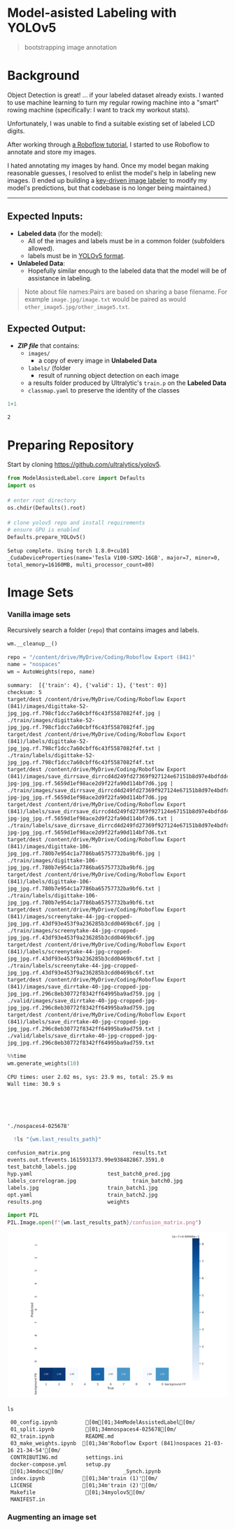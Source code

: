 # Model-asisted Labeling with YOLOv5
> bootstrapping image annotation


# Background
Object Detection is great! ... if your labeled dataset already exists. I wanted to use machine learning to turn my regular rowing machine into a "smart" rowing machine (specifically: I want to track my workout stats).

Unfortunately, I was unable to find a suitable existing set of labeled LCD digits.

After working through [a Roboflow tutorial]( https://models.roboflow.com/object-detection/yolov5), I started to use Roboflow to annotate and store my images. 

I hated annotating my images by hand. Once my model began making reasonable guesses, I resolved to enlist the model's help in labeling new images. (I ended up building a [key-driven image labeler](https://github.com/PhilBrockman/autobbox) to modify my model's predictions, but that codebase is no longer being maintained.)

---

## Expected Inputs:
* **Labeled data** (for the model):
  - All of the images and labels must be in a common folder (subfolders allowed).
  - labels must be in [YOLOv5 format](https://github.com/AlexeyAB/Yolo_mark/issues/60).
* **Unlabeled Data**:
  - Hopefully similar enough to the labeled data that the model will be of assistance in labeling.
> Note about file names:Pairs are based on sharing a base filename. For example `image.jpg/image.txt` would be paired as would `other_image5.jpg/other_image5.txt`.


## Expected Output:

* ***ZIP file*** that contains: 
    - `images/`
      + a copy of every image in **Unlabeled Data**
    - `labels/` (folder
      + result of running object detection on each image
    - a results folder produced by Ultralytic's `train.p` on the **Labeled Data**
    - `classmap.yaml` to preserve the identity of the classes



```python
1+1
```




    2



# Preparing Repository

Start by cloning https://github.com/ultralytics/yolov5.

```python
from ModelAssistedLabel.core import Defaults
import os

# enter root directory
os.chdir(Defaults().root)

# clone yolov5 repo and install requirements
# ensure GPU is enabled
Defaults.prepare_YOLOv5()
```

    Setup complete. Using torch 1.8.0+cu101 _CudaDeviceProperties(name='Tesla V100-SXM2-16GB', major=7, minor=0, total_memory=16160MB, multi_processor_count=80)


# Image Sets

### Vanilla image sets

Recursively search a folder (`repo`) that contains images and labels.

```python
wm.__cleanup__()
```

```python
repo = "/content/drive/MyDrive/Coding/Roboflow Export (841)"
name = "nospaces"
wm = AutoWeights(repo, name)
```

    summary:  [{'train': 4}, {'valid': 1}, {'test': 0}]
    checksum: 5
    target/dest /content/drive/MyDrive/Coding/Roboflow Export (841)/images/digittake-52-jpg_jpg.rf.798cf1dcc7a60cbff6c43f5587082f4f.jpg | ./train/images/digittake-52-jpg_jpg.rf.798cf1dcc7a60cbff6c43f5587082f4f.jpg
    target/dest /content/drive/MyDrive/Coding/Roboflow Export (841)/labels/digittake-52-jpg_jpg.rf.798cf1dcc7a60cbff6c43f5587082f4f.txt | ./train/labels/digittake-52-jpg_jpg.rf.798cf1dcc7a60cbff6c43f5587082f4f.txt
    target/dest /content/drive/MyDrive/Coding/Roboflow Export (841)/images/save_dirrsave_dirrcd4d249fd27369f927124e67151b8d97e4bdfdd4-jpg-jpg_jpg.rf.5659d1ef98ace2d9f22fa90d114bf7d6.jpg | ./train/images/save_dirrsave_dirrcd4d249fd27369f927124e67151b8d97e4bdfdd4-jpg-jpg_jpg.rf.5659d1ef98ace2d9f22fa90d114bf7d6.jpg
    target/dest /content/drive/MyDrive/Coding/Roboflow Export (841)/labels/save_dirrsave_dirrcd4d249fd27369f927124e67151b8d97e4bdfdd4-jpg-jpg_jpg.rf.5659d1ef98ace2d9f22fa90d114bf7d6.txt | ./train/labels/save_dirrsave_dirrcd4d249fd27369f927124e67151b8d97e4bdfdd4-jpg-jpg_jpg.rf.5659d1ef98ace2d9f22fa90d114bf7d6.txt
    target/dest /content/drive/MyDrive/Coding/Roboflow Export (841)/images/digittake-106-jpg_jpg.rf.780b7e954c1a7786ba65757732ba9bf6.jpg | ./train/images/digittake-106-jpg_jpg.rf.780b7e954c1a7786ba65757732ba9bf6.jpg
    target/dest /content/drive/MyDrive/Coding/Roboflow Export (841)/labels/digittake-106-jpg_jpg.rf.780b7e954c1a7786ba65757732ba9bf6.txt | ./train/labels/digittake-106-jpg_jpg.rf.780b7e954c1a7786ba65757732ba9bf6.txt
    target/dest /content/drive/MyDrive/Coding/Roboflow Export (841)/images/screenytake-44-jpg-cropped-jpg_jpg.rf.43df93e453f9a236285b3cdd0469bc6f.jpg | ./train/images/screenytake-44-jpg-cropped-jpg_jpg.rf.43df93e453f9a236285b3cdd0469bc6f.jpg
    target/dest /content/drive/MyDrive/Coding/Roboflow Export (841)/labels/screenytake-44-jpg-cropped-jpg_jpg.rf.43df93e453f9a236285b3cdd0469bc6f.txt | ./train/labels/screenytake-44-jpg-cropped-jpg_jpg.rf.43df93e453f9a236285b3cdd0469bc6f.txt
    target/dest /content/drive/MyDrive/Coding/Roboflow Export (841)/images/save_dirrtake-40-jpg-cropped-jpg-jpg_jpg.rf.296c8eb30772f8342ff64995ba9ad759.jpg | ./valid/images/save_dirrtake-40-jpg-cropped-jpg-jpg_jpg.rf.296c8eb30772f8342ff64995ba9ad759.jpg
    target/dest /content/drive/MyDrive/Coding/Roboflow Export (841)/labels/save_dirrtake-40-jpg-cropped-jpg-jpg_jpg.rf.296c8eb30772f8342ff64995ba9ad759.txt | ./valid/labels/save_dirrtake-40-jpg-cropped-jpg-jpg_jpg.rf.296c8eb30772f8342ff64995ba9ad759.txt


```python
%%time
wm.generate_weights(10)
```

    CPU times: user 2.02 ms, sys: 23.9 ms, total: 25.9 ms
    Wall time: 30.9 s





    './nospaces4-025678'



```python
  !ls "{wm.last_results_path}"
```

    confusion_matrix.png				    results.txt
    events.out.tfevents.1615931373.99e938482867.3591.0  test_batch0_labels.jpg
    hyp.yaml					    test_batch0_pred.jpg
    labels_correlogram.jpg				    train_batch0.jpg
    labels.jpg					    train_batch1.jpg
    opt.yaml					    train_batch2.jpg
    results.png					    weights


```python
import PIL
PIL.Image.open(f"{wm.last_results_path}/confusion_matrix.png")
```




![png](docs/images/output_12_0.png)



```python
ls
```

     00_config.ipynb         [0m[01;34mModelAssistedLabel[0m/
     01_split.ipynb          [01;34mnospaces4-025678[0m/
     02_train.ipynb          README.md
     03_make_weights.ipynb  [01;34m'Roboflow Export (841)nospaces 21-03-16 21-34-54'[0m/
     CONTRIBUTING.md         settings.ini
     docker-compose.yml      setup.py
     [01;34mdocs[0m/                   _Synch.ipynb
     index.ipynb            [01;34m'train (1)'[0m/
     LICENSE                [01;34m'train (2)'[0m/
     Makefile                [01;34myolov5[0m/
     MANIFEST.in


### Augmenting an image set
